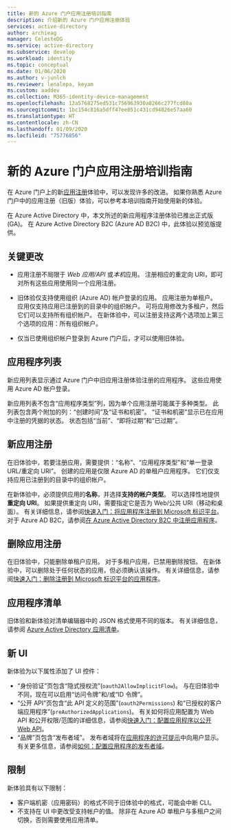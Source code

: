 ```yaml
---
title: 新的 Azure 门户应用注册培训指南
description: 介绍新的 Azure 门户应用注册体验
services: active-directory
author: archieag
manager: CelesteDG
ms.service: active-directory
ms.subservice: develop
ms.workload: identity
ms.topic: conceptual
ms.date: 01/06/2020
ms.author: v-junlch
ms.reviewer: lenalepa, keyam
ms.custom: aaddev
ms.collection: M365-identity-device-management
ms.openlocfilehash: 12a5768275ed531c756963930a0266c277fcd80a
ms.sourcegitcommit: 1bc154c816a5dff47ee051c431cd94826e57aa60
ms.translationtype: HT
ms.contentlocale: zh-CN
ms.lasthandoff: 01/09/2020
ms.locfileid: "75776856"
---
```

# <a name="new-azure-portal-app-registration-training-guide"></a>新的 Azure 门户应用注册培训指南

在 Azure 门户上的新[应用注册](https://portal.azure.cn/#blade/Microsoft_AAD_IAM/ActiveDirectoryMenuBlade/RegisteredAppsPreview)体验中，可以发现许多的改进。 如果你熟悉 Azure 门户中的应用注册（旧版）体验，可以参考本培训指南开始使用新的体验。

在 Azure Active Directory 中，本文所述的新应用程序注册体验已推出正式版 (GA)。 在 Azure Active Directory B2C (Azure AD B2C) 中，此体验以预览版提供。

## <a name="key-changes"></a>关键更改

- 应用注册不局限于 *Web 应用/API* 或*本机*应用。 注册相应的重定向 URI，即可对所有这些应用使用同一个应用注册。

- 旧体验仅支持使用组织 (Azure AD) 帐户登录的应用。 应用注册为单租户。 应用仅支持应用已注册到的目录中的组织帐户。 可将应用修改为多租户，然后它们可以支持所有组织帐户。 在新体验中，可以注册支持这两个选项加上第三个选项的应用：所有组织帐户。

- 仅当已使用组织帐户登录到 Azure 门户后，才可以使用旧体验。 

## <a name="list-of-applications"></a>应用程序列表

新应用列表显示通过 Azure 门户中旧应用注册体验注册的应用程序。 这些应用使用 Azure AD 帐户登录。

新应用列表不包含“应用程序类型”列，因为单个应用注册可能属于多种类型。  此列表包含两个附加的列：“创建时间”及“证书和机密”。   “证书和机密”显示已在应用中注册的凭据的状态。  状态包括“当前”、“即将过期”和“已过期”。   

## <a name="new-app-registration"></a>新应用注册

在旧体验中，若要注册应用，需要提供：“名称”、“应用程序类型”和“单一登录 URL/重定向 URI”。    创建的应用是仅限 Azure AD 的单租户应用程序。 它们仅支持应用已注册到的目录中的组织帐户。

在新体验中，必须提供应用的**名称**，并选择**支持的帐户类型**。 可以选择性地提供**重定向 URI**。 如果提供重定向 URI，需要指定它是否为 Web/公共 URI（移动和桌面）。 有关详细信息，请参阅[快速入门：将应用程序注册到 Microsoft 标识平台](quickstart-register-app.md)。 对于 Azure AD B2C，请参阅[在 Azure Active Directory B2C 中注册应用程序](../../active-directory-b2c/tutorial-register-applications.md)。


## <a name="deleting-an-app-registration"></a>删除应用注册

在旧体验中，只能删除单租户应用。 对于多租户应用，已禁用删除按钮。 在新体验中，可以删除处于任何状态的应用，但必须确认该操作。 有关详细信息，请参阅[快速入门：删除注册到 Microsoft 标识平台的应用程序](quickstart-remove-app.md)。

## <a name="application-manifest"></a>应用程序清单

旧体验和新体验对清单编辑器中的 JSON 格式使用不同的版本。 有关详细信息，请参阅 [Azure Active Directory 应用清单](reference-app-manifest.md)。

## <a name="new-ui"></a>新 UI

新体验为以下属性添加了 UI 控件：

- “身份验证”页包含“隐式授权流”(`oauth2AllowImplicitFlow`)。   与在旧体验中不同，现在可以启用“访问令牌”和/或“ID 令牌”。  
- “公开 API”页包含“此 API 定义的范围”(`oauth2Permissions`) 和“已授权的客户端应用程序”(`preAuthorizedApplications`)。    有关如何将应用配置为 Web API 和公开权限/范围的详细信息，请参阅[快速入门：配置应用程序以公开 Web API](quickstart-configure-app-expose-web-apis.md)。
- “品牌”页包含“发布者域”。   发布者域将在[应用程序的许可提示](application-consent-experience.md)中向用户显示。 有关更多信息，请参阅[如何：配置应用程序的发布者域](howto-configure-publisher-domain.md)。

## <a name="limitations"></a>限制

新体验具有以下限制：

- 客户端机密（应用密码）的格式不同于旧体验中的格式，可能会中断 CLI。
- 不支持在 UI 中更改受支持帐户的值。 除非在 Azure AD 单租户与多租户之间切换，否则需要使用应用清单。

<!-- Update_Description: wording update -->